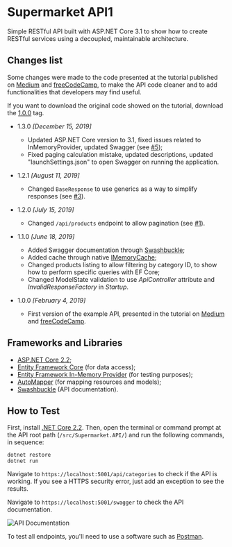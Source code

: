 # Supermarket API1

Simple RESTful API built with ASP.NET Core 3.1 to show how to create RESTful services using a decoupled, maintainable architecture.

## Changes list

Some changes were made to the code presented at the tutorial published on [Medium](https://medium.com/free-code-camp/an-awesome-guide-on-how-to-build-restful-apis-with-asp-net-core-87b818123e28) and [freeCodeCamp](https://www.freecodecamp.org/news/an-awesome-guide-on-how-to-build-restful-apis-with-asp-net-core-87b818123e28/), to make the API code cleaner and to add functionalities that developers may find useful.

If you want to download the original code showed on the tutorial, download the [1.0.0](https://github.com/evgomes/supermarket-api/releases/tag/1.0.0) tag.

- 1.3.0 *[December 15, 2019]*
	- Updated ASP.NET Core version to 3.1, fixed issues related to InMemoryProvider, updated Swagger (see [#5](https://github.com/evgomes/supermarket-api/pull/5));
	- Fixed paging calculation mistake, updated descriptions, updated "launchSettings.json" to open Swagger on running the application.

- 1.2.1 *[August 11, 2019]*
    - Changed `BaseResponse` to use generics as a way to simplify responses (see [#3](https://github.com/evgomes/supermarket-api/pull/3)).

- 1.2.0 *[July 15, 2019]*
    - Changed `/api/products` endpoint to allow pagination (see [#1](https://github.com/evgomes/supermarket-api/issues/1)).

- 1.1.0 *[June 18, 2019]*

  - Added Swagger documentation through [Swashbuckle](https://github.com/domaindrivendev/Swashbuckle);
  - Added cache through native [IMemoryCache](https://docs.microsoft.com/en-us/aspnet/core/performance/caching/memory?view=aspnetcore-2.2);
  - Changed products listing to allow filtering by category ID, to show how to perform specific queries with EF Core;
  - Changed ModelState validation to use *ApiController* attribute and *InvalidResponseFactory* in *Startup*.

- 1.0.0 *[February 4, 2019]*

  - First version of the example API, presented in the tutorial on [Medium](https://medium.com/free-code-camp/an-awesome-guide-on-how-to-build-restful-apis-with-asp-net-core-87b818123e28) and [freeCodeCamp](https://www.freecodecamp.org/news/an-awesome-guide-on-how-to-build-restful-apis-with-asp-net-core-87b818123e28/).

## Frameworks and Libraries
- [ASP.NET Core 2.2](https://docs.microsoft.com/pt-br/aspnet/core/?view=aspnetcore-2.2);
- [Entity Framework Core](https://docs.microsoft.com/en-us/ef/core/) (for data access);
- [Entity Framework In-Memory Provider](https://docs.microsoft.com/en-us/ef/core/miscellaneous/testing/in-memory) (for testing purposes);
- [AutoMapper](https://automapper.org/) (for mapping resources and models);
- [Swashbuckle](https://github.com/domaindrivendev/Swashbuckle) (API documentation).

## How to Test

First, install [.NET Core 2.2](https://dotnet.microsoft.com/download/dotnet-core/2.2). Then, open the terminal or command prompt at the API root path (```/src/Supermarket.API/```) and run the following commands, in sequence:

```
dotnet restore
dotnet run
```

Navigate to ```https://localhost:5001/api/categories``` to check if the API is working. If you see a HTTPS security error, just add an exception to see the results.

Navigate to ```https://localhost:5001/swagger``` to check the API documentation.

![API Documentation](https://raw.githubusercontent.com/evgomes/supermarket-api/master/images/swagger.png)

To test all endpoints, you'll need to use a software such as [Postman](https://www.getpostman.com/).
